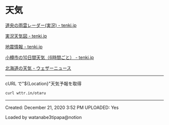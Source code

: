 # 天気

[道央の雨雲レーダー(実況) - tenki.jp](https://tenki.jp/radar/1/2/)

[実況天気図 - tenki.jp](https://tenki.jp/guide/chart/)

[地震情報 - tenki.jp](https://earthquake.tenki.jp/bousai/earthquake/)

[小樽市の10日間天気（6時間ごと） - tenki.jp](https://tenki.jp/forecast/1/2/1600/1203/10days.html)

[北海道の天気 - ウェザーニュース](https://weathernews.jp/onebox/area/HOKKAIDO.html)

---

cURL で"${Location}"天気予報を取得

```bash
curl wttr.in/otaru
```

---
Created: December 21, 2020 3:52 PM
UPLOADED: Yes

Loaded by watanabe3tipapa@notion
